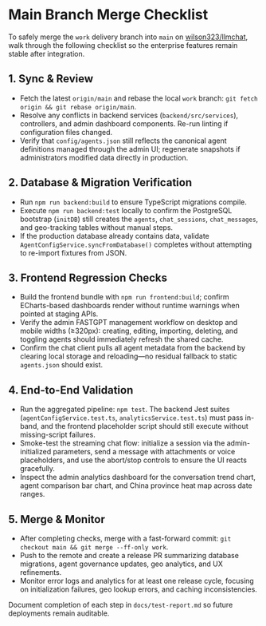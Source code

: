 # Main Branch Merge Checklist

To safely merge the `work` delivery branch into `main` on [wilson323/llmchat](https://github.com/wilson323/llmchat), walk through the following checklist so the enterprise features remain stable after integration.

## 1. Sync & Review
- Fetch the latest `origin/main` and rebase the local `work` branch: `git fetch origin && git rebase origin/main`.
- Resolve any conflicts in backend services (`backend/src/services`), controllers, and admin dashboard components. Re-run linting if configuration files changed.
- Verify that `config/agents.json` still reflects the canonical agent definitions managed through the admin UI; regenerate snapshots if administrators modified data directly in production.

## 2. Database & Migration Verification
- Run `npm run backend:build` to ensure TypeScript migrations compile.
- Execute `npm run backend:test` locally to confirm the PostgreSQL bootstrap (`initDB`) still creates the `agents`, `chat_sessions`, `chat_messages`, and geo-tracking tables without manual steps.
- If the production database already contains data, validate `AgentConfigService.syncFromDatabase()` completes without attempting to re-import fixtures from JSON.

## 3. Frontend Regression Checks
- Build the frontend bundle with `npm run frontend:build`; confirm ECharts-based dashboards render without runtime warnings when pointed at staging APIs.
- Verify the admin FASTGPT management workflow on desktop and mobile widths (≥320px): creating, editing, importing, deleting, and toggling agents should immediately refresh the shared cache.
- Confirm the chat client pulls all agent metadata from the backend by clearing local storage and reloading—no residual fallback to static `agents.json` should exist.

## 4. End-to-End Validation
- Run the aggregated pipeline: `npm test`. The backend Jest suites (`agentConfigService.test.ts`, `analyticsService.test.ts`) must pass in-band, and the frontend placeholder script should still execute without missing-script failures.
- Smoke-test the streaming chat flow: initialize a session via the admin-initialized parameters, send a message with attachments or voice placeholders, and use the abort/stop controls to ensure the UI reacts gracefully.
- Inspect the admin analytics dashboard for the conversation trend chart, agent comparison bar chart, and China province heat map across date ranges.

## 5. Merge & Monitor
- After completing checks, merge with a fast-forward commit: `git checkout main && git merge --ff-only work`.
- Push to the remote and create a release PR summarizing database migrations, agent governance updates, geo analytics, and UX refinements.
- Monitor error logs and analytics for at least one release cycle, focusing on initialization failures, geo lookup errors, and caching inconsistencies.

Document completion of each step in `docs/test-report.md` so future deployments remain auditable.
